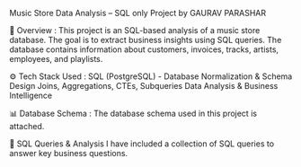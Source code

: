 Music Store Data Analysis – SQL only Project by GAURAV PARASHAR

📌 Overview :
This project is an SQL-based analysis of a music store database. The goal is to extract business insights using SQL queries. The database contains information about customers, invoices, tracks, artists, employees, and playlists.

⚙️ Tech Stack Used :
SQL (PostgreSQL) - 
Database Normalization & Schema Design
Joins, Aggregations, CTEs, Subqueries
Data Analysis & Business Intelligence

📊 Database Schema :
The database schema used in this project is attached.

📜 SQL Queries & Analysis
I have included a collection of SQL queries to answer key business questions.
